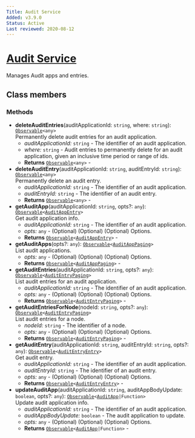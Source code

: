```yaml
---
Title: Audit Service
Added: v3.9.0
Status: Active
Last reviewed: 2020-08-12
---
```


# [Audit Service](../../../lib/content-services/src/lib/audit/audit.service.ts "Defined in audit.service.ts")

Manages Audit apps and entries.

## Class members

### Methods

-   **deleteAuditEntries**(auditApplicationId: `string`, where: `string`): [`Observable`](http://reactivex.io/documentation/observable.html)`<any>`<br/>
    Permanently delete audit entries for an audit application.
    -   _auditApplicationId:_ `string`  - The identifier of an audit application.
    -   _where:_ `string`  - Audit entries to permanently delete for an audit application, given an inclusive time period or range of ids.
    -   **Returns** [`Observable`](http://reactivex.io/documentation/observable.html)`<any>` - 
-   **deleteAuditEntry**(auditApplicationId: `string`, auditEntryId: `string`): [`Observable`](http://reactivex.io/documentation/observable.html)`<any>`<br/>
    Permanently delete an audit entry.
    -   _auditApplicationId:_ `string`  - The identifier of an audit application.
    -   _auditEntryId:_ `string`  - The identifier of an audit entry.
    -   **Returns** [`Observable`](http://reactivex.io/documentation/observable.html)`<any>` - 
-   **getAuditApp**(auditApplicationId: `string`, opts?: `any`): [`Observable`](http://reactivex.io/documentation/observable.html)`<`[`AuditAppEntry`](../../../lib/cli/node_modules/@alfresco/js-api/src/api/content-rest-api/model/auditAppEntry.ts)`>`<br/>
    Get audit application info.
    -   _auditApplicationId:_ `string`  - The identifier of an audit application.
    -   _opts:_ `any`  - (Optional) (Optional) (Optional) Options.
    -   **Returns** [`Observable`](http://reactivex.io/documentation/observable.html)`<`[`AuditAppEntry`](../../../lib/cli/node_modules/@alfresco/js-api/src/api/content-rest-api/model/auditAppEntry.ts)`>` - 
-   **getAuditApps**(opts?: `any`): [`Observable`](http://reactivex.io/documentation/observable.html)`<`[`AuditAppPaging`](../../../lib/cli/node_modules/@alfresco/js-api/src/api/content-rest-api/model/auditAppPaging.ts)`>`<br/>
    List audit applications.
    -   _opts:_ `any`  - (Optional) (Optional) (Optional) Options.
    -   **Returns** [`Observable`](http://reactivex.io/documentation/observable.html)`<`[`AuditAppPaging`](../../../lib/cli/node_modules/@alfresco/js-api/src/api/content-rest-api/model/auditAppPaging.ts)`>` - 
-   **getAuditEntries**(auditApplicationId: `string`, opts?: `any`): [`Observable`](http://reactivex.io/documentation/observable.html)`<`[`AuditEntryPaging`](../../../lib/cli/node_modules/@alfresco/js-api/src/api/content-rest-api/model/auditEntryPaging.ts)`>`<br/>
    List audit entries for an audit application.
    -   _auditApplicationId:_ `string`  - The identifier of an audit application.
    -   _opts:_ `any`  - (Optional) (Optional) (Optional) Options.
    -   **Returns** [`Observable`](http://reactivex.io/documentation/observable.html)`<`[`AuditEntryPaging`](../../../lib/cli/node_modules/@alfresco/js-api/src/api/content-rest-api/model/auditEntryPaging.ts)`>` - 
-   **getAuditEntriesForNode**(nodeId: `string`, opts?: `any`): [`Observable`](http://reactivex.io/documentation/observable.html)`<`[`AuditEntryPaging`](../../../lib/cli/node_modules/@alfresco/js-api/src/api/content-rest-api/model/auditEntryPaging.ts)`>`<br/>
    List audit entries for a node.
    -   _nodeId:_ `string`  - The identifier of a node.
    -   _opts:_ `any`  - (Optional) (Optional) (Optional) Options.
    -   **Returns** [`Observable`](http://reactivex.io/documentation/observable.html)`<`[`AuditEntryPaging`](../../../lib/cli/node_modules/@alfresco/js-api/src/api/content-rest-api/model/auditEntryPaging.ts)`>` - 
-   **getAuditEntry**(auditApplicationId: `string`, auditEntryId: `string`, opts?: `any`): [`Observable`](http://reactivex.io/documentation/observable.html)`<`[`AuditEntryEntry`](../../../lib/cli/node_modules/@alfresco/js-api/src/api/content-rest-api/model/auditEntryEntry.ts)`>`<br/>
    Get audit entry.
    -   _auditApplicationId:_ `string`  - The identifier of an audit application.
    -   _auditEntryId:_ `string`  - The identifier of an audit entry.
    -   _opts:_ `any`  - (Optional) (Optional) (Optional) Options.
    -   **Returns** [`Observable`](http://reactivex.io/documentation/observable.html)`<`[`AuditEntryEntry`](../../../lib/cli/node_modules/@alfresco/js-api/src/api/content-rest-api/model/auditEntryEntry.ts)`>` - 
-   **updateAuditApp**(auditApplicationId: `string`, auditAppBodyUpdate: `boolean`, opts?: `any`): [`Observable`](http://reactivex.io/documentation/observable.html)`<`[`AuditApp`](../../../lib/cli/node_modules/@alfresco/js-api/src/api/content-rest-api/model/auditApp.ts)`|Function>`<br/>
    Update audit application info.
    -   _auditApplicationId:_ `string`  - The identifier of an audit application.
    -   _auditAppBodyUpdate:_ `boolean`  - The audit application to update.
    -   _opts:_ `any`  - (Optional) (Optional) (Optional) Options.
    -   **Returns** [`Observable`](http://reactivex.io/documentation/observable.html)`<`[`AuditApp`](../../../lib/cli/node_modules/@alfresco/js-api/src/api/content-rest-api/model/auditApp.ts)`|Function>` -
